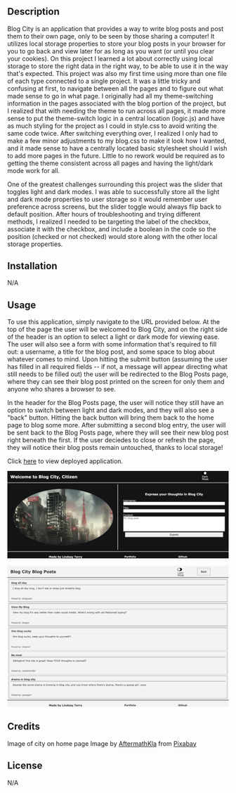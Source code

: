 # <blog-city>

## Description

Blog City is an application that provides a way to write blog posts and post them to their own page, only to be seen by those sharing a computer! It utilizes local storage properties to store your blog posts in your browser for you to go back and view later for as long as you want (or until you clear your cookies).  On this project I learned a lot about correctly using local storage to store the right data in the right way, to be able to use it in the way that's expected.  This project was also my first time using more than one file of each type connected to a single project.  It was a little tricky and confusing at first, to navigate between all the pages and to figure out what made sense to go in what page.  I originally had all my theme-switching information in the pages associated with the blog portion of the project, but I realized that with needing the theme to run across all pages, it made more sense to put the theme-switch logic in a central location (logic.js) and have as much styling for the project as I could in style.css to avoid writing the same code twice.  After switching everything over, I realized I only had to make a few minor adjustments to my blog.css to make it look how I wanted, and it made sense to have a centrally located basic stylesheet should I wish to add more pages in the future.  Little to no rework would be required as to getting the theme consistent across all pages and having the light/dark mode work for all.    

One of the greatest challenges surrounding this project was the slider that toggles light and dark modes.  I was able to successfully store all the light and dark mode properties to user storage so it would remember user preference across screens, but the slider toggle would always flip back to default position.  After hours of troubleshooting and trying different methods, I realized I needed to be targeting the label of the checkbox, associate it with the checkbox, and include a boolean in the code so the position (checked or not checked) would store along with the other local storage properties. 

## Installation

N/A

## Usage

To use this application, simply navigate to the URL provided below.  At the top of the page the user will be welcomed to Blog City, and on the right side of the header is an option to select a light or dark mode for viewing ease.  The user will also see a form with some information that's required to fill out: a username, a title for the blog post, and some space to blog about whatever comes to mind.  Upon hitting the submit button (assuming the user has filled in all required fields -- if not, a message will appear directing what still needs to be filled out) the user will be redirected to the Blog Posts page, where they can see their blog post printed on the screen for only them and anyone who shares a browser to see. 

In the header for the Blog Posts page, the user will notice they still have an option to switch between light and dark modes, and they will also see a "back" button.  Hitting the back button will bring them back to the home page to blog some more.  After submitting a second blog entry, the user will be sent back to the Blog Posts page, where they will see their new blog post right beneath the first.  If the user deciedes to close or refresh the page, they will notice their blog posts remain untouched, thanks to local storage!

Click [here](https://lindsay-terry.github.io/blog-city/) to view deployed application.

![screenshot of landing page](./assets/images/indexhtml.png)

![screenshot of posts page](./assets/images/bloghtml.png)

## Credits

Image of city on home page
Image by <a href="https://pixabay.com/users/aftermathkla-35149745/?utm_source=link-attribution&utm_medium=referral&utm_campaign=image&utm_content=7943648">AftermathKla</a> from <a href="https://pixabay.com//?utm_source=link-attribution&utm_medium=referral&utm_campaign=image&utm_content=7943648">Pixabay</a>

## License

N/A
